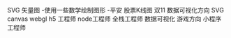 SVG 矢量图
-使用一些数学绘制图形
-平安 股票K线图
 双11 
 数据可视化方向 SVG canvas webgl
 h5 工程师
 node工程师 全栈工程师
 数据可视化
 游戏方向
 小程序工程师